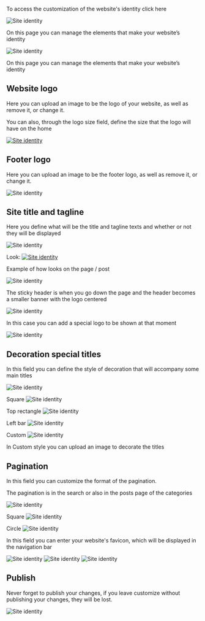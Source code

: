 To access the customization of the website's identity click here

![Site identity](img/site-identity.png)

On this page you can manage the elements that make your website’s identity

![Site identity](img/site-identity2.png)

On this page you can manage the elements that make your website’s identity

## Website logo

Here you can upload an image to be the logo of your website, as well as remove it, or change it.

You can also, through the logo size field, define the size that the logo will have on the home

[![Site identity](https://img.youtube.com/vi/DYcLj7YEUE4/hqdefault.jpg)](https://youtu.be/DYcLj7YEUE4)


## Footer logo

Here you can upload an image to be the footer logo, as well as remove it, or change it.

![Site identity](img/site-identity3.png)

## Site title and tagline

Here you define what will be the title and tagline texts and whether or not they will be displayed

![Site identity](img/site-identity4.png)

Look:
[![Site identity](https://img.youtube.com/vi/idy1peHSwF0/hqdefault.jpg)](https://youtu.be/idy1peHSwF0)

Example of how looks on the page / post

![Site identity](img/site-identity5.png)

The sticky header is when you go down the page and the header becomes a smaller banner with the logo centered

![Site identity](img/site-identity6.png)

In this case you can add a special logo to be shown at that moment

![Site identity](img/site-identity7.png)

## Decoration special titles

In this field you can define the style of decoration that will accompany some main titles

![Site identity](img/site-identity8.png)

Square
![Site identity](img/site-identity9.png)

Top rectangle
![Site identity](img/site-identity10.png)

Left bar
![Site identity](img/site-identity11.png)

Custom
![Site identity](img/site-identity12.png)

In Custom style you can upload an image to decorate the titles

## Pagination

In this field you can customize the format of the pagination.

The pagination is in the search or also in the posts page of the categories

![Site identity](img/site-identity13.png)

Square
![Site identity](img/site-identity14.png)

Circle
![Site identity](img/site-identity15.png)

In this field you can enter your website's favicon, which will be displayed in the navigation bar

![Site identity](img/site-identity16.png)
![Site identity](img/site-identity17.png)
![Site identity](img/site-identity18.png)

## Publish

Never forget to publish your changes, if you leave customize without publishing your changes, they will be lost.

![Site identity](img/site-identity19.png)
